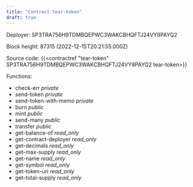 ```yaml
---
title: "Contract tear-token"
draft: true
---
```

Deployer: SP3TRA756H9TDMBQEPWC3WAKCBHQFTJ24VY8PAYQ2


 



Block height: 87315 (2022-12-15T20:21:55.000Z)

Source code: {{<contractref "tear-token" SP3TRA756H9TDMBQEPWC3WAKCBHQFTJ24VY8PAYQ2 tear-token>}}

Functions:

* check-err _private_
* send-token _private_
* send-token-with-memo _private_
* burn _public_
* mint _public_
* send-many _public_
* transfer _public_
* get-balance-of _read_only_
* get-contract-deployer _read_only_
* get-decimals _read_only_
* get-max-supply _read_only_
* get-name _read_only_
* get-symbol _read_only_
* get-token-uri _read_only_
* get-total-supply _read_only_
